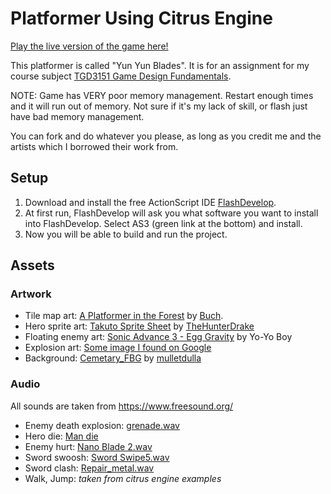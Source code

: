 Platformer Using Citrus Engine
====================================

[Play the live version of the game here!](https://bruceoutdoors.github.io/flash-platformer/)

This platformer is called "Yun Yun Blades". It is for an assignment for my course subject [TGD3151 Game Design Fundamentals](http://fci.mmu.edu.my/subject/subjectdetails.php?sid=TGD3151).

NOTE: Game has VERY poor memory management. Restart enough times and it will run out of memory. Not sure if it's my lack of skill, or flash just have bad memory management.

You can fork and do whatever you please, as long as you credit me and the artists which I borrowed their work from.

## Setup

1. Download and install the free ActionScript IDE [FlashDevelop](http://www.flashdevelop.org/).
2. At first run, FlashDevelop will ask you what software you want to install into FlashDevelop. Select AS3 (green link at the bottom) and install.
3. Now you will be able to build and run the project.

## Assets

### Artwork
- Tile map art: [A Platformer in the Forest](http://opengameart.org/content/a-platformer-in-the-forest) by [Buch](http://opengameart.org/users/buch).
- Hero sprite art: [Takuto Sprite Sheet](http://thehunterdrake.deviantart.com/art/Takuto-Sprite-Sheet-615977356) by [TheHunterDrake](http://thehunterdrake.deviantart.com/)
- Floating enemy art: [Sonic Advance 3 - Egg Gravity](http://www.spriters-resource.com/game_boy_advance/sonicadv3/sheet/43670/) by Yo-Yo Boy
- Explosion art: [Some image I found on Google](http://1.bp.blogspot.com/-h4gHvGnPfH0/UmFUg1riZlI/AAAAAAAAAFU/FGgUImTIGbU/s640/explosjon3.png)
- Background: [Cemetary_FBG](http://www.mulletdulla.com/assets/img/portfolio/full/parallax/Cemetary_FBG.png) by [mulletdulla](http://www.mulletdulla.com/)

### Audio
All sounds are taken from https://www.freesound.org/
- Enemy death explosion: [grenade.wav](https://www.freesound.org/people/ljudman/sounds/33245/)
- Hero die: [Man die](https://www.freesound.org/people/thestigmata/sounds/202037/)
- Enemy hurt: [Nano Blade 2.wav](https://www.freesound.org/people/ejfortin/sounds/49681/)
- Sword swoosh: [Sword Swipe5.wav](https://www.freesound.org/people/LukeSharples/sounds/209127/)
- Sword clash: [Repair_metal.wav](https://www.freesound.org/people/zbig77/sounds/244985/)
- Walk, Jump: *taken from citrus engine examples*
